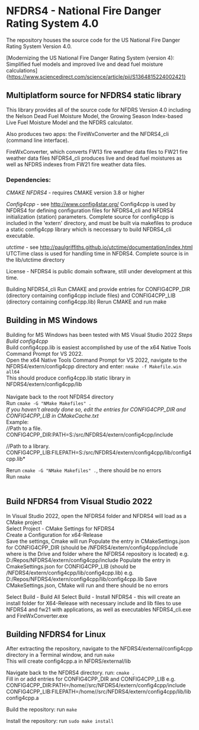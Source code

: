 
# NFDRS4 - National Fire Danger Rating System 4.0
The repository houses the source code for the US National Fire Danger Rating System Version 4.0.

[Modernizing the US National Fire Danger Rating System (version 4): Simplified fuel models and improved live and dead fuel moisture calculations]{https://www.sciencedirect.com/science/article/pii/S1364815224002421}

## Multiplatform source for NFDRS4 static library
This library provides all of the source code for NFDRS Version 4.0 including the Nelson Dead Fuel Moisture Model, the Growing Season Index-based Live Fuel Moisture Model and the NFDRS calculator.

Also produces two apps: the FireWxConverter and the NFDRS4_cli (command line interface). 

FireWxConverter, which converts FW13 fire weather data files to FW21 fire weather data files
NFDRS4_cli produces live and dead fuel moistures as well as NFDRS indexes from FW21 fire weather data files.

### Dependencies:

*CMAKE NFDRS4* - requires CMAKE version 3.8 or higher

*Config4cpp* - see http://www.config4star.org/
 Config4cpp is used by NFDRS4 for defining configuration files for NFDRS4_cli and NFDRS4 initialization (station) parameters. 
 Complete source for config4cpp is included in the 'extern' directory, and must be built via makefiles to produce a static config4cpp library which is neccessary to build NFDRS4_cli executable.

*utctime* - see http://paulgriffiths.github.io/utctime/documentation/index.html
 UTCTime class is used for handling time in NFDRS4. Complete source is in the lib/utctime directory

License - NFDRS4 is public domain software, still under development at this time.

Building NFDRS4_cli
 Run CMAKE and provide entries for CONFIG4CPP_DIR (directory containing config4cpp include files) and CONFIG4CPP_LIB (directory containing config4cpp.lib)
 Rerun CMAKE and run make


## Building in MS Windows
Building for MS Windows has been tested with MS Visual Studio 2022
*Steps*<br>
*Build config4cpp*<br>
Build config4cpp.lib is easiest accomplished by use of the x64 Native Tools Command Prompt for VS 2022.<br>
Open the x64 Native Tools Command Prompt for VS 2022, navigate to the NFDRS4/extern/config4cpp directory and enter: ```nmake -f Makefile.win all64```<br> 
This should produce config4cpp.lib static library in NFDRS4/extern/config4cpp/lib<br><br>
Navigate back to the root NFDRS4 directory<br>
Run ```cmake -G "NMake Makefiles" .```<br>
*If you haven't already done so, edit the entries for CONFIG4CPP_DIR and CONFIG4CPP_LIB in CMakeCache.txt*<br>
Example:<br>
//Path to a file.<br>
CONFIG4CPP_DIR:PATH=S:/src/NFDRS4/extern/config4cpp/include<br>

//Path to a library.<br>
CONFIG4CPP_LIB:FILEPATH=S:/src/NFDRS4/extern/config4cpp/lib/config4cpp.lib*<br>

Rerun ```cmake -G "NMake Makefiles" .```, there should be no errors<br>
Run ```nmake```<br><br>

## Build NFDRS4 from Visual Studio 2022
In Visual Studio 2022, open the NFDRS4 folder and NFDRS4 will load as a CMake project<br>
Select Project - CMake Settings for NFDRS4<br>
Create a Configuration for x64-Release<br>
Save the settings, Cmake will run
Populate the entry in CMakeSettings.json for CONFIG4CPP_DIR 
	(should be <repo location>/NFDRS4/extern/config4cpp/include where <repo location> is the Drive and folder where the NFDRS4 repository is located)
	e.g. D:/Repos/NFDRS4/extern/config4cpp/include
Populate the entry in CmakeSettings.json for CONFIG4CPP_LIB
	(should be <repo location>/NFDRS4/extern/config4cpp/lib/config4cpp.lib)
	e.g. D:/Repos/NFDRS4/extern/config4cpp/lib/config4cpp.lib
Save CMakeSettings.json, CMake will run and there should be no errors

Select Build - Build All
Select Build - Install NFDRS4
	- this will create an install folder for X64-Release with necessary include and lib files to use NFDRS4 and fw21 with applications, as well as executables
	NFDRS4_cli.exe and FireWxConverter.exe

## Building NFDRS4 for Linux
After extracting the repository, navigate to the NFDRS4/external/config4cpp directory in a Terminal window, and run ```make```<br>
This will create config4cpp.a in NFDRS/external/lib

Navigate back to the NFDRS4 directory. run: ```cmake .```<br>
Fill in or add entries for CONFIG4CPP_DIR and CONFIG4CPP_LIB
e.g.
CONFIG4CPP_DIR:PATH=/home/<user>/src/NFDRS4/extern/config4cpp/include
CONFIG4CPP_LIB:FILEPATH=/home/<user>/src/NFDRS4/extern/config4cpp/lib/libconfig4cpp.a

Build the repository:
run ```make```

Install the repository:
run ```sudo make install```
